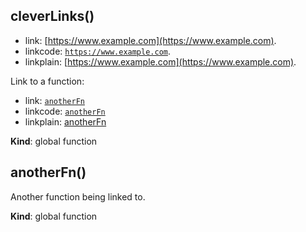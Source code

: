 <a name="cleverLinks"></a>

## cleverLinks()
- link: [https://www.example.com](https://www.example.com).
- linkcode: [`https://www.example.com`](https://www.example.com).
- linkplain: [https://www.example.com](https://www.example.com).

Link to a function:
- link: [`anotherFn`](#anotherFn)
- linkcode: [`anotherFn`](#anotherFn)
- linkplain: [anotherFn](#anotherFn)

**Kind**: global function  
<a name="anotherFn"></a>

## anotherFn()
Another function being linked to.

**Kind**: global function  
